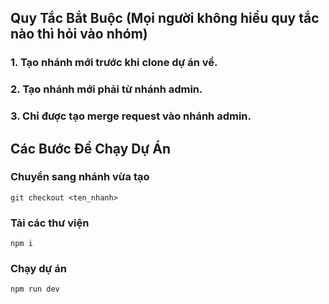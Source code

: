 ## Quy Tắc Bắt Buộc (Mọi người không hiểu quy tắc nào thì hỏi vào nhóm)
### 1. Tạo nhánh mới trước khi clone dự án về.
### 2. Tạo nhánh mới phải từ nhánh admin.
### 3. Chỉ được tạo merge request vào nhánh admin.

## Các Bước Để Chạy Dự Án
### Chuyển sang nhánh vừa tạo
```
git checkout <ten_nhanh>
```

### Tải các thư viện
```
npm i
```

### Chạy dự án
```
npm run dev
```
